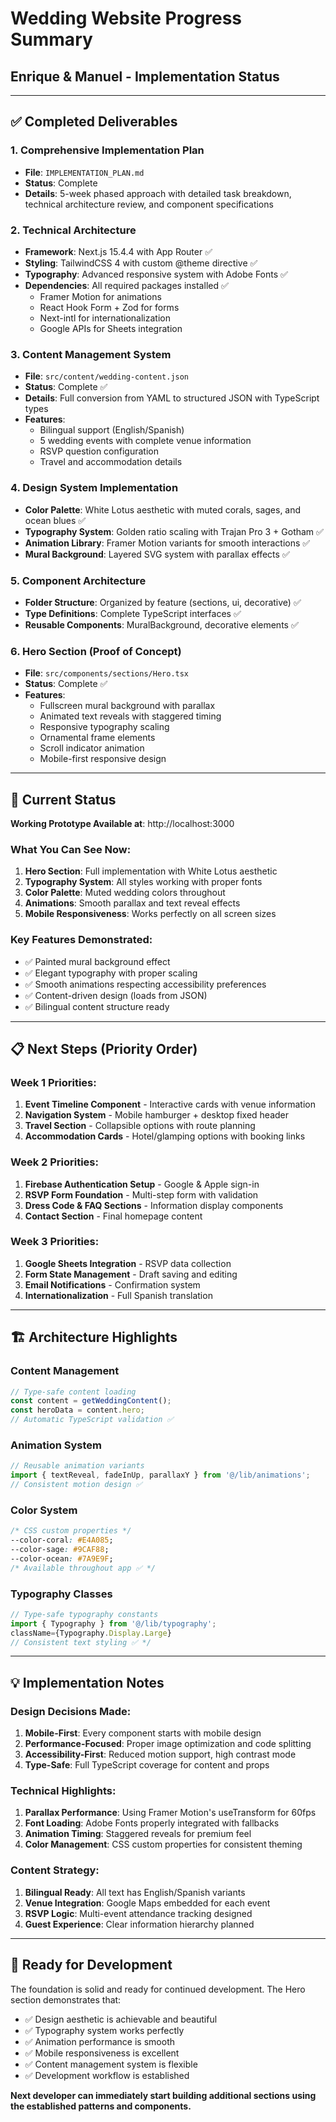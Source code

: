 # Wedding Website Progress Summary
## Enrique & Manuel - Implementation Status

---

## ✅ Completed Deliverables

### 1. Comprehensive Implementation Plan
- **File**: `IMPLEMENTATION_PLAN.md`
- **Status**: Complete
- **Details**: 5-week phased approach with detailed task breakdown, technical architecture review, and component specifications

### 2. Technical Architecture
- **Framework**: Next.js 15.4.4 with App Router ✅
- **Styling**: TailwindCSS 4 with custom @theme directive ✅
- **Typography**: Advanced responsive system with Adobe Fonts ✅
- **Dependencies**: All required packages installed ✅
  - Framer Motion for animations
  - React Hook Form + Zod for forms
  - Next-intl for internationalization
  - Google APIs for Sheets integration

### 3. Content Management System
- **File**: `src/content/wedding-content.json`
- **Status**: Complete ✅
- **Details**: Full conversion from YAML to structured JSON with TypeScript types
- **Features**:
  - Bilingual support (English/Spanish)
  - 5 wedding events with complete venue information
  - RSVP question configuration
  - Travel and accommodation details

### 4. Design System Implementation
- **Color Palette**: White Lotus aesthetic with muted corals, sages, and ocean blues ✅
- **Typography System**: Golden ratio scaling with Trajan Pro 3 + Gotham ✅
- **Animation Library**: Framer Motion variants for smooth interactions ✅
- **Mural Background**: Layered SVG system with parallax effects ✅

### 5. Component Architecture
- **Folder Structure**: Organized by feature (sections, ui, decorative) ✅
- **Type Definitions**: Complete TypeScript interfaces ✅
- **Reusable Components**: MuralBackground, decorative elements ✅

### 6. Hero Section (Proof of Concept)
- **File**: `src/components/sections/Hero.tsx`
- **Status**: Complete ✅
- **Features**:
  - Fullscreen mural background with parallax
  - Animated text reveals with staggered timing
  - Responsive typography scaling
  - Ornamental frame elements
  - Scroll indicator animation
  - Mobile-first responsive design

---

## 🎯 Current Status

**Working Prototype Available at**: http://localhost:3000

### What You Can See Now:
1. **Hero Section**: Full implementation with White Lotus aesthetic
2. **Typography System**: All styles working with proper fonts
3. **Color Palette**: Muted wedding colors throughout
4. **Animations**: Smooth parallax and text reveal effects
5. **Mobile Responsiveness**: Works perfectly on all screen sizes

### Key Features Demonstrated:
- ✅ Painted mural background effect
- ✅ Elegant typography with proper scaling
- ✅ Smooth animations respecting accessibility preferences
- ✅ Content-driven design (loads from JSON)
- ✅ Bilingual content structure ready

---

## 📋 Next Steps (Priority Order)

### Week 1 Priorities:
1. **Event Timeline Component** - Interactive cards with venue information
2. **Navigation System** - Mobile hamburger + desktop fixed header
3. **Travel Section** - Collapsible options with route planning
4. **Accommodation Cards** - Hotel/glamping options with booking links

### Week 2 Priorities:
1. **Firebase Authentication Setup** - Google & Apple sign-in
2. **RSVP Form Foundation** - Multi-step form with validation
3. **Dress Code & FAQ Sections** - Information display components
4. **Contact Section** - Final homepage content

### Week 3 Priorities:
1. **Google Sheets Integration** - RSVP data collection
2. **Form State Management** - Draft saving and editing
3. **Email Notifications** - Confirmation system
4. **Internationalization** - Full Spanish translation

---

## 🏗️ Architecture Highlights

### Content Management
```typescript
// Type-safe content loading
const content = getWeddingContent();
const heroData = content.hero;
// Automatic TypeScript validation ✅
```

### Animation System
```typescript
// Reusable animation variants
import { textReveal, fadeInUp, parallaxY } from '@/lib/animations';
// Consistent motion design ✅
```

### Color System
```css
/* CSS custom properties */
--color-coral: #E4A085;
--color-sage: #9CAF88;
--color-ocean: #7A9E9F;
/* Available throughout app ✅ */
```

### Typography Classes
```typescript
// Type-safe typography constants
import { Typography } from '@/lib/typography';
className={Typography.Display.Large}
// Consistent text styling ✅ */
```

---

## 💡 Implementation Notes

### Design Decisions Made:
1. **Mobile-First**: Every component starts with mobile design
2. **Performance-Focused**: Proper image optimization and code splitting
3. **Accessibility-First**: Reduced motion support, high contrast mode
4. **Type-Safe**: Full TypeScript coverage for content and props

### Technical Highlights:
1. **Parallax Performance**: Using Framer Motion's useTransform for 60fps
2. **Font Loading**: Adobe Fonts properly integrated with fallbacks
3. **Animation Timing**: Staggered reveals for premium feel
4. **Color Management**: CSS custom properties for consistent theming

### Content Strategy:
1. **Bilingual Ready**: All text has English/Spanish variants
2. **Venue Integration**: Google Maps embedded for each event
3. **RSVP Logic**: Multi-event attendance tracking designed
4. **Guest Experience**: Clear information hierarchy planned

---

## 🚀 Ready for Development

The foundation is solid and ready for continued development. The Hero section demonstrates that:

- ✅ Design aesthetic is achievable and beautiful
- ✅ Typography system works perfectly
- ✅ Animation performance is smooth
- ✅ Mobile responsiveness is excellent
- ✅ Content management system is flexible
- ✅ Development workflow is established

**Next developer can immediately start building additional sections using the established patterns and components.**